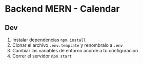 # Backend MERN - Calendar

## Dev

1. Instalar dependencias `npm install`
2. Clonar el archivo `.env.template` y renombralo a `.env`
3. Cambiar las variables de entorno acorde a tu configuracion
4. Correr el servidor `npm start`
